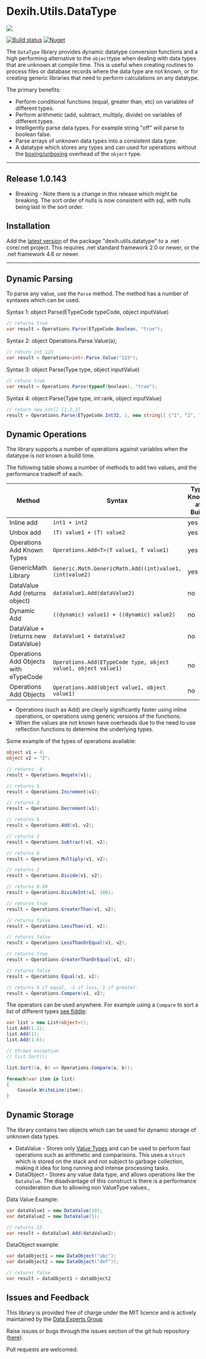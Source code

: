 # Dexih.Utils.DataType

[build]:    https://ci.appveyor.com/project/dataexperts/dexih-utils-datatype 
[build-img]: https://ci.appveyor.com/api/projects/status/468vuvi0rcpcs0ca?svg=true
[nuget]:     https://www.nuget.org/packages/dexih.utils.datatype
[nuget-img]: https://badge.fury.io/nu/dexih.utils.datatype.svg
[nuget-name]: dexih.utils.datatype
[dex-img]: https://dataexpertsgroup.com/assets/img/dex_web_logo.png
[dex]: https://dataexpertsgroup.com

[![][dex-img]][dex]

[![Build status][build-img]][build] [![Nuget][nuget-img]][nuget]

The `DataType` library provides dynamic datatype conversion functions and a high performing alternative to the `object`type when dealing with data types that are unknown at compile time.  This is useful when creating routines to process files or database records where the data type are not known, or for creating generic libraries that need to perform calculations on any datatype.

The primary benefits:

 * Perform conditional functions (equal, greater than, etc) on variables of different types.
 * Perform arithmetic (add, subtract, multiply, divide) on variables of different types.
 * Intelligently parse data types.  For example string "off" will parse to boolean false.
 * Parse arrays of unknown data types into a consistent data type.
 * A datatype which stores any types and can used for operations without the [boxing/unboxing](https://docs.microsoft.com/en-us/dotnet/csharp/programming-guide/types/boxing-and-unboxing) overhead of the `object` type.
---

## Release 1.0.143

* Breaking - Note there is a change in this release which might be breaking.  The sort order of nulls is now consistent with sql, with nulls being last in the sort order.

## Installation

Add the [latest version][nuget] of the package "dexih.utils.datatype" to a .net core/.net project.  This requires .net standard framework 2.0 or newer, or the .net framework 4.6 or newer.

---

## Dynamic Parsing

To parse any value, use the `Parse` method.  The method has a number of syntaxes which can be used.

Syntax 1: object Parse(ETypeCode typeCode, object inputValue)

```csharp
// returns true
var result = Operations.Parse(ETypeCode.Boolean, "true");
```

Syntax 2: object Operations<T>.Parse.Value(a);

```csharp
// return int 123
var result = Operations<int>.Parse.Value("123");
```

Syntax 3: object Parse(Type type, object inputValue)
```csharp
// return true
var result = Operations.Parse(typeof(boolean), "true");
```

Syntax 4: object Parse(Type type, int rank, object inputValue)
```csharp
// return new int[] {1,2,3}
result = Operations.Parse(ETypeCode.Int32, 1, new string[] {"1", "2", "3"});
```

## Dynamic Operations

The library supports a number of operations against variables when the datatype is not known a build time.

The following table shows a number of methods to add two values, and the performance tradeoff of each.

|Method|Syntax|Type Known at Build|Performance|Rank
|-|-|-|-|-|
|Inline add|`int1 + int2`|yes|0.0100 ns|1|
|Unbox add|`(T) value1 + (T) value2`|yes| 1.0632 ns|2|
|Operations Add Known Types|`Operations.Add<T>(T value1, T value1)`|yes| 3.5170 ns|3|
|GenericMath Library|`Generic.Math.GenericMath.Add((int)value1, (int)value2)`|yes|5.6363 ns|4|
|DataValue Add (returns object)|`dataValue1.Add(dataValue2)`|no|12.2334 ns|5|
|Dynamic Add|`((dynamic) value1) + ((dynamic) value2)`|no|15.4083 ns|6|
|DataValue + (returns new DataValue)|`dataValue1 + dataValue2`|no| 23.8452 ns|7|
|Operations Add Objects with eTypeCode|`Operations.Add(ETypeCode type, object value1, object value1)`|no|40.4726 ns|8|
|Operations Add Objects|`Operations.Add(object value1, object value1)`|no|137.8605 ns|8|

* Operations (such as Add) are clearly significantly faster using inline operations, or operations using generic versions of the functions.
* When the values are not known have overheads due to the need to use reflection functions to determine the underlying types.

Some example of the types of operations available:

```csharp
object v1 = 4;
object v2 = "2";

// returns -4
result = Operations.Negate(v1);

// returns 5
result = Operations.Increment(v1);

// returns 3
result = Operations.Decrement(v1);

// returns 6
result = Operations.Add(v1, v2);

// returns 2
result = Operations.Subtract(v1, v2);

// returns 8
result = Operations.Multiply(v1, v2);

// returns 2
result = Operations.Divide(v1, v2);

// returns 0.04
result = Operations.DivideInt(v1, 100);

// returns true
result = Operations.GreaterThan(v1, v2);

// returns false
result = Operations.LessThan(v1, v2);

// returns false
result = Operations.LessThanOrEqual(v1, v2);

// returns true
result = Operations.GreaterThanOrEqual(v1, v2);

// returns false
result = Operations.Equal(v1, v2);

// returns 0 if equal, -1 if less, 1 if greater.
result = Operations.Compare(v1, v2);
```

The operators can be used anywhere.  For example using a `Compare` to sort a list of different types [see fiddle](https://dotnetfiddle.net/3Yoesl):

```csharp
var list = new List<object>();
list.Add(1.2);
list.Add(1);
list.Add(1.6);

// throws exception
// list.Sort();

list.Sort((a, b) => Operations.Compare(a, b));

foreach(var item in list)
{
    Console.WriteLine(item);
}
```

## Dynamic Storage

The library contains two objects which can be used for dynamic storage of unknown data types.

* DataValue - Stores only [Value Types](https://docs.microsoft.com/en-us/dotnet/csharp/language-reference/keywords/value-types) and can be used to perform fast operations such as arithmetic and comparisons.  This uses a `struct` which is stored on the stack and not subject to garbage collection, making it idea for long running and intense processing tasks.
* DataObject - Stores any value data type, and allows operations like the `DataValue`.  The disadvantage of this construct is there is a performance consideration due to allowing non ValueType values.,

Data Value Example:

```csharp
var dataValue1 = new DataValue(10);
var dataValue2 = new DataValue(5);

// returns 15
var result = dataValue1.Add(dataValue2);
```

DataObject example:

```csharp
var dataObject1 = new DataObject("abc");
var dataObject2 = new DataObject("def"));

// returns false
var result = dataObject1 > dataObject2

```

## Issues and Feedback

This library is provided free of charge under the MIT licence and is actively maintained by the [Data Experts Group](https://dataexpertsgroup.com)

Raise issues or bugs through the issues section of the git hub repository ([here](https://github.com/DataExperts/Dexih.Utils.DataType/issues)).  

Pull requests are welcomed.

